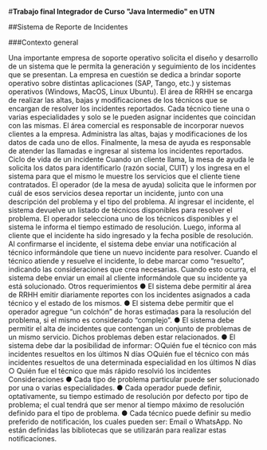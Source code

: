 #**Trabajo final Integrador de Curso "Java Intermedio" en UTN**

##Sistema de Reporte de Incidentes

###Contexto general

Una importante empresa de soporte operativo solicita el diseño y desarrollo de un sistema
que le permita la generación y seguimiento de los incidentes que se presentan.
La empresa en cuestión se dedica a brindar soporte operativo sobre distintas aplicaciones
(SAP, Tango, etc.) y sistemas operativos (Windows, MacOS, Linux Ubuntu).
El área de RRHH se encarga de realizar las altas, bajas y modificaciones de los técnicos que se
encargan de resolver los incidentes reportados.
Cada técnico tiene una o varias especialidades y solo se le pueden asignar incidentes que
coincidan con las mismas.
El área comercial es responsable de incorporar nuevos clientes a la empresa. Administra las
altas, bajas y modificaciones de los datos de cada uno de ellos.
Finalmente, la mesa de ayuda es responsable de atender las llamadas e ingresar al sistema los
incidentes reportados.
Ciclo de vida de un incidente
Cuando un cliente llama, la mesa de ayuda le solicita los datos para identificarlo (razón social,
CUIT) y los ingresa en el sistema para que el mismo le muestre los servicios que el cliente
tiene contratados.
El operador (de la mesa de ayuda) solicita que le informen por cuál de esos servicios desea
reportar un incidente, junto con una descripción del problema y el tipo del problema.
Al ingresar el incidente, el sistema devuelve un listado de técnicos disponibles para resolver el
problema. El operador selecciona uno de los técnicos disponibles y el sistema le informa el
tiempo estimado de resolución. Luego, informa al cliente que el incidente ha sido ingresado y
la fecha posible de resolución.
Al confirmarse el incidente, el sistema debe enviar una notificación al técnico informándole
que tiene un nuevo incidente para resolver.
Cuando el técnico atiende y resuelve el incidente, lo debe marcar como “resuelto”, indicando
las consideraciones que crea necesarias. Cuando esto ocurra, el sistema debe enviar un email
al cliente informándole que su incidente ya está solucionado.
Otros requerimientos
●
El sistema debe permitir al área de RRHH emitir diariamente reportes con los
incidentes asignados a cada técnico y el estado de los mismos.
●
El sistema debe permitir que el operador agregue “un colchón” de horas estimadas
para la resolución del problema, si el mismo es considerado “complejo”.
●
El sistema debe permitir el alta de incidentes que contengan un conjunto de
problemas de un mismo servicio. Dichos problemas deben estar relacionados.
●
El sistema debe dar la posibilidad de informar:
○Quién fue el técnico con más incidentes resueltos en los últimos N días
○Quién fue el técnico con más incidentes resueltos de una determinada
especialidad en los últimos N días
○
Quién fue el técnico que más rápido resolvió los incidentes
Consideraciones
●
Cada tipo de problema particular puede ser solucionado por una o varias
especialidades.
●
Cada operador puede definir, optativamente, su tiempo estimado de resolución por
defecto por tipo de problema; el cual tendrá que ser menor al tiempo máximo de
resolución definido para el tipo de problema.
●
Cada técnico puede definir su medio preferido de notificación, los cuales pueden ser:
Email o WhatsApp. No están definidas las bibliotecas que se utilizarán para realizar
estas notificaciones.

